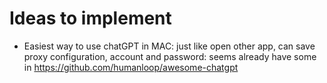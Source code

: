 # Ideas to implement
- Easiest way to use chatGPT in MAC: just like open other app, can save proxy configuration, account and password: seems already have some in https://github.com/humanloop/awesome-chatgpt
